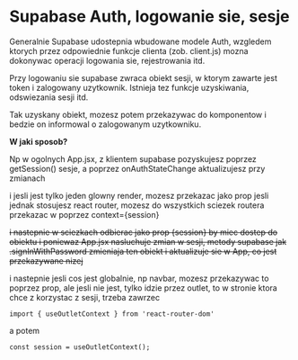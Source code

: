 # Supabase Auth, logowanie sie, sesje

Generalnie Supabase udostepnia wbudowane modele Auth, wzgledem ktorych przez odpowiednie funkcje clienta (zob. client.js) mozna dokonywac operacji logowania sie, rejestrowania itd.

Przy logowaniu sie supabase zwraca obiekt sesji, w ktorym zawarte jest token i zalogowany uzytkownik. Istnieja tez funkcje uzyskiwania, odswiezania sesji itd.

Tak uzyskany obiekt, mozesz potem przekazywac do komponentow i bedzie on informowal o zalogowanym uzytkowniku.

**W jaki sposob?**

Np w ogolnych App.jsx, z klientem supabase pozyskujesz poprzez getSession() sesje, a poprzez onAuthStateChange aktualizujesz przy zmianach

i jesli jest tylko jeden glowny render, mozesz przekazac jako prop
jesli jednak stosujesz react router, mozesz do wszystkich sciezek routera przekazac w <Outlet> poprzez context={session} 

~~i nastepnie w sciezkach odbierac jako prop {session} by miec dostep do obiektu
i poniewaz App.jsx nasluchuje zmian w sesji, metody supabase jak .signInWithPassword zmieniaja ten obiekt i aktualizuje sie w App, co jest przekazywane nizej~~

i nastepnie jesli cos jest globalnie, np navbar, mozesz przekazywac to poprzez prop, ale jesli nie jest, tylko idzie przez outlet, to w stronie ktora chce z korzystac z sesji, trzeba zawrzec

`import { useOutletContext } from 'react-router-dom'`

a potem 

`const session = useOutletContext();`